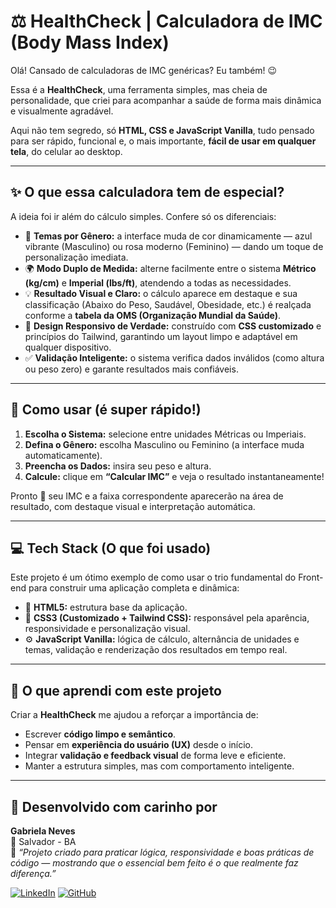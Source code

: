 # ⚖️ HealthCheck | Calculadora de IMC (Body Mass Index)

Olá! Cansado de calculadoras de IMC genéricas? Eu também! 😉

Essa é a **HealthCheck**, uma ferramenta simples, mas cheia de personalidade, que criei para acompanhar a saúde de forma mais dinâmica e visualmente agradável.

Aqui não tem segredo, só **HTML, CSS e JavaScript Vanilla**, tudo pensado para ser rápido, funcional e, o mais importante, **fácil de usar em qualquer tela**, do celular ao desktop.

---

## ✨ O que essa calculadora tem de especial?

A ideia foi ir além do cálculo simples. Confere só os diferenciais:

- 🎨 **Temas por Gênero:** a interface muda de cor dinamicamente — azul vibrante (Masculino) ou rosa moderno (Feminino) — dando um toque de personalização imediata.  
- 🌍 **Modo Duplo de Medida:** alterne facilmente entre o sistema **Métrico (kg/cm)** e **Imperial (lbs/ft)**, atendendo a todas as necessidades.  
- 💡 **Resultado Visual e Claro:** o cálculo aparece em destaque e sua classificação (Abaixo do Peso, Saudável, Obesidade, etc.) é realçada conforme a **tabela da OMS (Organização Mundial da Saúde)**.  
- 📱 **Design Responsivo de Verdade:** construído com **CSS customizado** e princípios do Tailwind, garantindo um layout limpo e adaptável em qualquer dispositivo.  
- ✅ **Validação Inteligente:** o sistema verifica dados inválidos (como altura ou peso zero) e garante resultados mais confiáveis.  

---

## 🚀 Como usar (é super rápido!)

1. **Escolha o Sistema:** selecione entre unidades Métricas ou Imperiais.  
2. **Defina o Gênero:** escolha Masculino ou Feminino (a interface muda automaticamente).  
3. **Preencha os Dados:** insira seu peso e altura.  
4. **Calcule:** clique em **“Calcular IMC”** e veja o resultado instantaneamente!  

Pronto 🎯 seu IMC e a faixa correspondente aparecerão na área de resultado, com destaque visual e interpretação automática.

---

## 💻 Tech Stack (O que foi usado)

Este projeto é um ótimo exemplo de como usar o trio fundamental do Front-end para construir uma aplicação completa e dinâmica:

- 🧱 **HTML5:** estrutura base da aplicação.  
- 🎨 **CSS3 (Customizado + Tailwind CSS):** responsável pela aparência, responsividade e personalização visual.  
- ⚙️ **JavaScript Vanilla:** lógica de cálculo, alternância de unidades e temas, validação e renderização dos resultados em tempo real.

---

## 🧠 O que aprendi com este projeto

Criar a **HealthCheck** me ajudou a reforçar a importância de:
- Escrever **código limpo e semântico**.  
- Pensar em **experiência do usuário (UX)** desde o início.  
- Integrar **validação e feedback visual** de forma leve e eficiente.  
- Manter a estrutura simples, mas com comportamento inteligente.  

---

## 👋 Desenvolvido com carinho por

**Gabriela Neves**  
📍 Salvador - BA  
💬 _“Projeto criado para praticar lógica, responsividade e boas práticas de código — mostrando que o essencial bem feito é o que realmente faz diferença.”_

[![LinkedIn](https://img.shields.io/badge/LinkedIn-000?style=for-the-badge&logo=linkedin&logoColor=white)](https://www.linkedin.com/in/gabriela-neves-oliveira/)
[![GitHub](https://img.shields.io/badge/GitHub-000?style=for-the-badge&logo=github&logoColor=white)](https://github.com/nevesgno)
